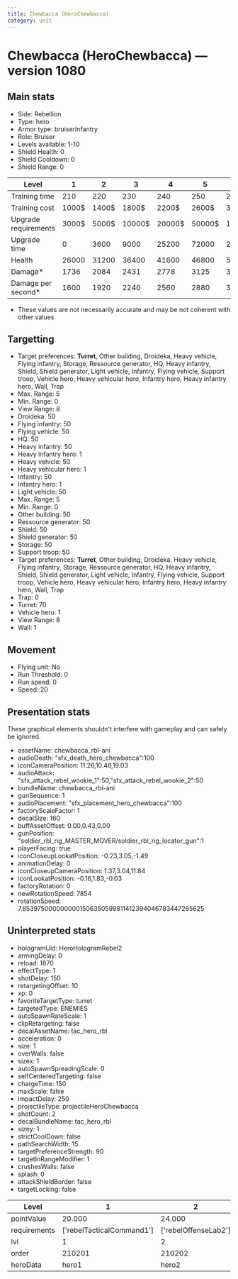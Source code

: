 ```yaml
---
title: Chewbacca (HeroChewbacca)
category: unit
---
```


# Chewbacca (HeroChewbacca) — version 1080

## Main stats

  * Side: Rebellion
  * Type: hero
  * Armor type: bruiserInfantry
  * Role: Bruiser
  * Levels available: 1-10
  * Shield Health: 0
  * Shield Cooldown: 0
  * Shield Range: 0

|Level               |1    |2    |3     |4     |5     |6      |7      |8      |9       |10      |
|--------------------|-----|-----|------|------|------|-------|-------|-------|--------|--------|
|Training time       |210  |220  |230   |240   |250   |260    |270    |560    |580     |600     |
|Training cost       |1000$|1400$|1800$ |2200$ |2600$ |3000$  |3400$  |4000$  |4200$   |4600$   |
|Upgrade requirements|3000$|5000$|10000$|20000$|50000$|135000$|225000$|450000$|1500000$|2500000$|
|Upgrade time        |0    |3600 |9000  |25200 |72000 |216000 |345600 |518400 |691200  |1036800 |
|Health              |26000|31200|36400 |41600 |46800 |52000  |57200  |62400  |67600   |78000   |
|Damage*             |1736 |2084 |2431  |2778  |3125  |3472   |3820   |4167   |4514    |5208    |
|Damage per second*  |1600 |1920 |2240  |2560  |2880  |3200   |3520   |3840   |4160    |4800    |

* These values are not necessarily accurate and may be not coherent with other values

## Targetting

  * Target preferences: **Turret**, Other building, Droideka, Heavy vehicle, Flying infantry, Storage, Ressource generator, HQ, Heavy infantry, Shield, Shield generator, Light vehicle, Infantry, Flying vehicle, Support troop, Vehicle hero, Heavy vehicular hero, Infantry hero, Heavy infantry hero, Wall, Trap
  * Max. Range: 5
  * Min. Range: 0
  * View Range: 8
  * Droideka: 50
  * Flying infantry: 50
  * Flying vehicle: 50
  * HQ: 50
  * Heavy infantry: 50
  * Heavy infantry hero: 1
  * Heavy vehicle: 50
  * Heavy vehicular hero: 1
  * Infantry: 50
  * Infantry hero: 1
  * Light vehicle: 50
  * Max. Range: 5
  * Min. Range: 0
  * Other building: 50
  * Ressource generator: 50
  * Shield: 50
  * Shield generator: 50
  * Storage: 50
  * Support troop: 50
  * Target preferences: **Turret**, Other building, Droideka, Heavy vehicle, Flying infantry, Storage, Ressource generator, HQ, Heavy infantry, Shield, Shield generator, Light vehicle, Infantry, Flying vehicle, Support troop, Vehicle hero, Heavy vehicular hero, Infantry hero, Heavy infantry hero, Wall, Trap
  * Trap: 0
  * Turret: 70
  * Vehicle hero: 1
  * View Range: 8
  * Wall: 1

## Movement

  * Flying unit: No
  * Run Threshold: 0
  * Run speed: 0
  * Speed: 20

## Presentation stats

These graphical elements shouldn't interfere with gameplay and can safely be ignored.

  * assetName: chewbacca_rbl-ani
  * audioDeath: "sfx_death_hero_chewbacca":100
  * iconCameraPosition: 11.26,10.46,19.03
  * audioAttack: "sfx_attack_rebel_wookie_1":50,"sfx_attack_rebel_wookie_2":50
  * bundleName: chewbacca_rbl-ani
  * gunSequence: 1
  * audioPlacement: "sfx_placement_hero_chewbacca":100
  * factoryScaleFactor: 1
  * decalSize: 160
  * buffAssetOffset: 0.00,0.43,0.00
  * gunPosition: "soldier_rbl_rig_MASTER_MOVER/soldier_rbl_rig_locator_gun":1
  * playerFacing: true
  * iconCloseupLookatPosition: -0.23,3.05,-1.49
  * animationDelay: 0
  * iconCloseupCameraPosition: 1.37,3.04,11.84
  * iconLookatPosition: -0.16,1.83,-0.03
  * factoryRotation: 0
  * newRotationSpeed: 7854
  * rotationSpeed: 7.8539750000000001506350599811412394046783447265625

## Uninterpreted stats

  * hologramUid: HeroHologramRebel2
  * armingDelay: 0
  * reload: 1870
  * effectType: 1
  * shotDelay: 150
  * retargetingOffset: 10
  * xp: 0
  * favoriteTargetType: turret
  * targetedType: ENEMIES
  * autoSpawnRateScale: 1
  * clipRetargeting: false
  * decalAssetName: tac_hero_rbl
  * acceleration: 0
  * size: 1
  * overWalls: false
  * sizex: 1
  * autoSpawnSpreadingScale: 0
  * selfCenteredTargeting: false
  * chargeTime: 150
  * maxScale: false
  * impactDelay: 250
  * projectileType: projectileHeroChewbacca
  * shotCount: 2
  * decalBundleName: tac_hero_rbl
  * sizey: 1
  * strictCoolDown: false
  * pathSearchWidth: 15
  * targetPreferenceStrength: 90
  * targetInRangeModifier: 1
  * crushesWalls: false
  * splash: 0
  * attackShieldBorder: false
  * targetLocking: false

|Level       |1                        |2                   |3                   |4                   |5                   |6                   |7                   |8                   |9                   |10                   |
|------------|-------------------------|--------------------|--------------------|--------------------|--------------------|--------------------|--------------------|--------------------|--------------------|---------------------|
|pointValue  |20.000                   |24.000              |28.000              |32.000              |36.000              |40.000              |44.000              |48.000              |52.000              |60.000               |
|requirements|['rebelTacticalCommand1']|['rebelOffenseLab2']|['rebelOffenseLab3']|['rebelOffenseLab4']|['rebelOffenseLab5']|['rebelOffenseLab6']|['rebelOffenseLab7']|['rebelOffenseLab8']|['rebelOffenseLab9']|['rebelOffenseLab10']|
|lvl         |1                        |2                   |3                   |4                   |5                   |6                   |7                   |8                   |9                   |10                   |
|order       |210201                   |210202              |210203              |210204              |210205              |210206              |210207              |210208              |210209              |210210               |
|heroData    |hero1                    |hero2               |hero3               |hero4               |hero5               |hero6               |hero7               |hero8               |hero9               |hero10               |

